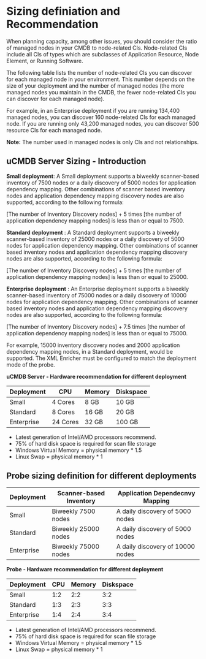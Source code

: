 # Sizing definiation and Recommendation

When planning capacity, among other issues, you should consider the ratio of managed nodes in your CMDB to node-related CIs. Node-related CIs include all CIs of types which are subclasses of Application Resource, Node Element, or Running Software.

The following table lists the number of node-related CIs you can discover for each managed node in your environment. This number depends on the size of your deployment and the number of managed nodes (the more managed nodes you maintain in the CMDB, the fewer node-related CIs you can discover for each managed node).

For example, in an Enterprise deployment if you are running 134,400 managed nodes, you can discover 160 node-related CIs for each managed node. If you are running only 43,200 managed nodes, you can discover 500 resource CIs for each managed node.

**Note:** The number used in managed nodes is only CIs and not relationships.


## uCMDB Server Sizing - Introduction

**Small deployment**: A Small deployment supports a biweekly scanner-based inventory of 7500 nodes or a daily discovery of 5000 nodes for application dependency mapping. Other combinations of scanner based inventory nodes and application dependency mapping discovery nodes are also supported, according to the following formula:

[The number of Inventory Discovery nodes] + 5 times [the number of application dependency mapping nodes] is less than or equal to 7500.

**Standard deployment** : A Standard deployment supports a biweekly scanner-based inventory of 25000 nodes or a daily discovery of 5000 nodes for application dependency mapping. Other combinations of scanner based inventory nodes and application dependency mapping discovery nodes are also supported, according to the following formula:

[The number of Inventory Discovery nodes] + 5 times [the number of application dependency mapping nodes] is less than or equal to 25000.

**Enterprise deployment** : An Enterprise deployment supports a biweekly scanner-based inventory of 75000 nodes or a daily discovery of 10000 nodes for application dependency mapping. Other combinations of scanner based inventory nodes and application dependency mapping discovery nodes are also supported, according to the following formula:

[The number of Inventory Discovery nodes] + 7.5 times [the number of application dependency mapping nodes] is less than or equal to 75000.

For example, 15000 inventory discovery nodes and 2000 application dependency mapping nodes, in a Standard deployment, would be supported. The XML Enricher must be configured to match the deployment mode of the probe.

**uCMDB Server - Hardware recommendation for different deployment**

| Deployment | CPU | Memory | Diskspace|
| -- | -- | -- | -- |
| Small | 4 Cores | 8 GB | 10 GB |
| Standard | 8 Cores | 16 GB | 20 GB |
| Enterprise | 24 Cores | 32 GB | 100 GB |
* Latest generation of Intel/AMD processors recommend.
* 75% of hard disk space is required for scan file storage
* Windows Virtual Memory = physical memory * 1.5
* Linux Swap = physical memory * 1

## Probe sizing definition for different deployments


| Deployment | Scanner-based Inventory | Application Dependecnvy Mapping |
| -- | -- | -- |
| Small | Biweekly 7500 nodes| A daily discovery of 5000 nodes |
| Standard | Biweekly 25000 nodes |A daily discovery of 5000 nodes |
| Enterprise | Biweekly 75000 nodes | A daily discovery of 10000 nodes  |

**Probe - Hardware recommendation for different deployment**

| Deployment | CPU | Memory | Diskspace|
| -- | -- | -- | -- |
| Small | 1:2 | 2:2 | 3:2 |
| Standard | 1:3 | 2:3 | 3:3 |
| Enterprise | 1:4 | 2:4 | 3:4 |

* Latest generation of Intel/AMD processors recommend.
* 75% of hard disk space is required for scan file storage
* Windows Virtual Memory = physical memory * 1.5
* Linux Swap = physical memory * 1


